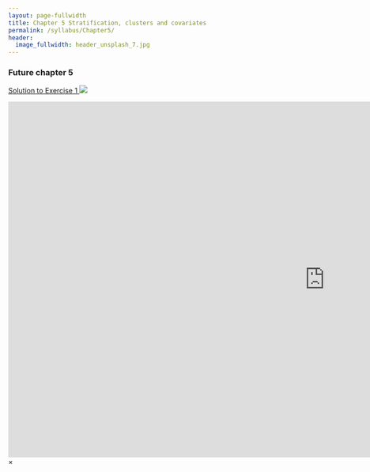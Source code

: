 ```yaml
---
layout: page-fullwidth
title: Chapter 5 Stratification, clusters and covariates
permalink: /syllabus/Chapter5/
header:
  image_fullwidth: header_unsplash_7.jpg
---
```


### Future chapter 5

<a href="#" data-reveal-id="videoModal">Solution to Exercise 1 <img src="{{site.baseurl}}/images/video32.png"></a>


<div id="videoModal" class="reveal-modal large" data-reveal="">
  <div class="flex-video widescreen vimeo" style="display: block;">
    <iframe width="1280" height="720" src="https://www.youtube.com/embed/mSVPvLeGawU" frameborder="0" allowfullscreen></iframe>
  </div>
  <a class="close-reveal-modal">&#215;</a>
</div>


